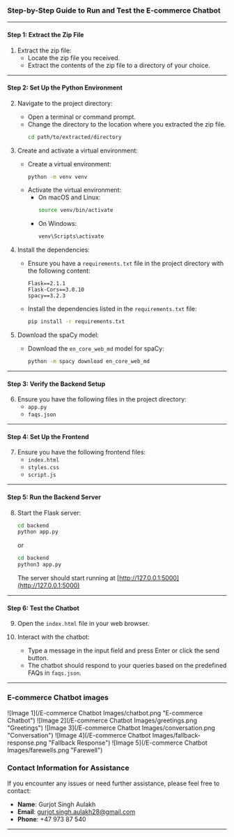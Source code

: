 ### Step-by-Step Guide to Run and Test the E-commerce Chatbot

---

#### Step 1: Extract the Zip File

1. Extract the zip file:
   - Locate the zip file you received.
   - Extract the contents of the zip file to a directory of your choice.

---

#### Step 2: Set Up the Python Environment

2. Navigate to the project directory:
   - Open a terminal or command prompt.
   - Change the directory to the location where you extracted the zip file.
     ```bash
     cd path/to/extracted/directory
     ```

3. Create and activate a virtual environment:
   - Create a virtual environment:
     ```bash
     python -m venv venv
     ```
   - Activate the virtual environment:
     - On macOS and Linux:
       ```bash
       source venv/bin/activate
       ```
     - On Windows:
       ```bash
       venv\Scripts\activate
       ```

4. Install the dependencies:
   - Ensure you have a `requirements.txt` file in the project directory with the following content:
     ```
     Flask==2.1.1
     Flask-Cors==3.0.10
     spacy==3.2.3
     ```
   - Install the dependencies listed in the `requirements.txt` file:
     ```bash
     pip install -r requirements.txt
     ```

5. Download the spaCy model:
   - Download the `en_core_web_md` model for spaCy:
     ```bash
     python -m spacy download en_core_web_md
     ```

---

#### Step 3: Verify the Backend Setup

6. Ensure you have the following files in the project directory:
   - `app.py`
   - `faqs.json`

---

#### Step 4: Set Up the Frontend

7. Ensure you have the following frontend files:
   - `index.html`
   - `styles.css`
   - `script.js`

---

#### Step 5: Run the Backend Server

8. Start the Flask server:
   ```bash
   cd backend
   python app.py
   ```
   or
   ```bash
   cd backend
   python3 app.py
   ```

   The server should start running at [http://127.0.0.1:5000](http://127.0.0.1:5000)

---

#### Step 6: Test the Chatbot

9. Open the `index.html` file in your web browser.

10. Interact with the chatbot:
    - Type a message in the input field and press Enter or click the send button.
    - The chatbot should respond to your queries based on the predefined FAQs in `faqs.json`.

---

### E-commerce Chatbot images

![Image 1](/E-commerce Chatbot Images/chatbot.png "E-commerce Chatbot")
![Image 2](/E-commerce Chatbot Images/greetings.png "Greetings")
![Image 3](/E-commerce Chatbot Images/conversation.png "Conversation")
![Image 4](/E-commerce Chatbot Images/fallback-response.png "Fallback Response")
![Image 5](/E-commerce Chatbot Images/farewells.png "Farewell")

### Contact Information for Assistance

If you encounter any issues or need further assistance, please feel free to contact:

- **Name**: Gurjot Singh Aulakh
- **Email**: [gurjot.singh.aulakh28@gmail.com](mailto:gurjot.singh.aulakh28@gmail.com)
- **Phone**: +47 973 87 540

---
